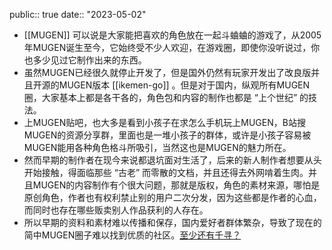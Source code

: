 public:: true
date:: "2023-05-02"

- [[MUGEN]] 可以说是大家能把喜欢的角色放在一起斗蛐蛐的游戏了，从2005年MUGEN诞生至今，它始终受不少人欢迎，在游戏圈，即使你没听说过，你也多少见过它制作出来的东西。
- 虽然MUGEN已经很久就停止开发了，但是国外仍然有玩家开发出了改良版并且开源的MUGEN版本 [[ikemen-go]] 。但是对于国内，纵观所有MUGEN圈，大家基本上都是各干各的，角色包和内容的制作也都是 “上个世纪” 的技法。
- 上MUGEN贴吧，也大多是看到小孩子在求怎么手机玩上MUGEN，B站搜MUGEN的资源分享群，里面也是一堆小孩子的群体，或许是小孩子容易被MUGEN能用各种角色格斗所吸引，当然这也是MUGEN的魅力所在。
- 然而早期的制作者在现今来说都退坑面对生活了，后来的新人制作者想要从头开始接触，得面临那些 “古老” 而零散的文档，并且还得去外网啃着生肉。并且MUGEN的内容制作有个很大问题，那就是版权，角色的素材来源，哪怕是原创角色，作者也有权利禁止别的用户二次分发，因为这些都是作者的心血，而同时也存在哪些贩卖别人作品获利的人存在。
- 所以早期的资料和素材难以传播和保存，国内爱好者群体繁杂，导致了现在的简中MUGEN圈子难以找到优质的社区。[至少还有千寻？](https://zhuanlan.zhihu.com/p/94621260)